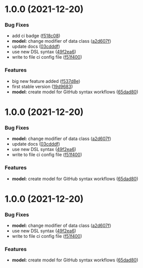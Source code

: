 # 1.0.0 (2021-12-20)


### Bug Fixes

* add ci badge ([f518c08](https://github.com/nicolasfara/gradle-github-actions/commit/f518c088ae408808cd9c2438ccd545646a059f56))
* **model:** change modifier of data class ([a2d607f](https://github.com/nicolasfara/gradle-github-actions/commit/a2d607fd5aa7e1f6269a143adece9304c0aa6edf))
* update docs ([03cdddf](https://github.com/nicolasfara/gradle-github-actions/commit/03cdddfbd82b92558d6fc5c6e4b6d5cc0292159f))
* use new DSL syntax ([49f2ea6](https://github.com/nicolasfara/gradle-github-actions/commit/49f2ea610df52c3cbb082d7cd51c2a96e538c0d5))
* write to file ci config file ([f51f400](https://github.com/nicolasfara/gradle-github-actions/commit/f51f400526fece7e7ef5ab80a8057fa1dc67e789))


### Features

* big new feature added ([f537d8e](https://github.com/nicolasfara/gradle-github-actions/commit/f537d8ec15e4a274a2ed7f8f92646226cb6307ba))
* first stable version ([19d9683](https://github.com/nicolasfara/gradle-github-actions/commit/19d96839c267ef8a4e5edfc50850511de9cf1f88))
* **model:** create model for GitHub syntax workflows ([65dad80](https://github.com/nicolasfara/gradle-github-actions/commit/65dad80541c52fa4b8ad24e8492ea201c456eb2a))

# 1.0.0 (2021-12-20)


### Bug Fixes

* **model:** change modifier of data class ([a2d607f](https://github.com/nicolasfara/gradle-github-actions/commit/a2d607fd5aa7e1f6269a143adece9304c0aa6edf))
* update docs ([03cdddf](https://github.com/nicolasfara/gradle-github-actions/commit/03cdddfbd82b92558d6fc5c6e4b6d5cc0292159f))
* use new DSL syntax ([49f2ea6](https://github.com/nicolasfara/gradle-github-actions/commit/49f2ea610df52c3cbb082d7cd51c2a96e538c0d5))
* write to file ci config file ([f51f400](https://github.com/nicolasfara/gradle-github-actions/commit/f51f400526fece7e7ef5ab80a8057fa1dc67e789))


### Features

* **model:** create model for GitHub syntax workflows ([65dad80](https://github.com/nicolasfara/gradle-github-actions/commit/65dad80541c52fa4b8ad24e8492ea201c456eb2a))

# 1.0.0 (2021-12-20)


### Bug Fixes

* **model:** change modifier of data class ([a2d607f](https://github.com/nicolasfara/gradle-github-actions/commit/a2d607fd5aa7e1f6269a143adece9304c0aa6edf))
* use new DSL syntax ([49f2ea6](https://github.com/nicolasfara/gradle-github-actions/commit/49f2ea610df52c3cbb082d7cd51c2a96e538c0d5))
* write to file ci config file ([f51f400](https://github.com/nicolasfara/gradle-github-actions/commit/f51f400526fece7e7ef5ab80a8057fa1dc67e789))


### Features

* **model:** create model for GitHub syntax workflows ([65dad80](https://github.com/nicolasfara/gradle-github-actions/commit/65dad80541c52fa4b8ad24e8492ea201c456eb2a))
